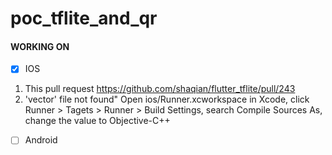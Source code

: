 # poc_tflite_and_qr

#### WORKING ON 

- [x] IOS
1. This pull request https://github.com/shaqian/flutter_tflite/pull/243
2. 'vector' file not found" Open ios/Runner.xcworkspace in Xcode, click Runner > Tagets > Runner > Build Settings, search Compile Sources As, change the value to Objective-C++
- [ ] Android
